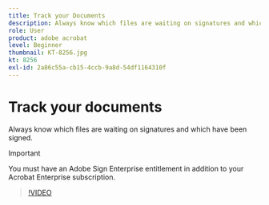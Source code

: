 ```yaml
---
title: Track your Documents
description: Always know which files are waiting on signatures and which have been signed
role: User
product: adobe acrobat
level: Beginner
thumbnail: KT-8256.jpg
kt: 8256
exl-id: 2a86c55a-cb15-4ccb-9a8d-54df1164310f
---
```

# Track your documents

Always know which files are waiting on signatures and which have been signed.

>[!IMPORTANT]
>
>You must have an Adobe Sign Enterprise entitlement in addition to your Acrobat Enterprise subscription.

>[!VIDEO](https://video.tv.adobe.com/v/338492?hidetitle=true)
